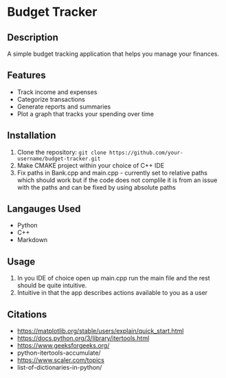 # Budget Tracker

## Description
A simple budget tracking application that helps you manage your finances.

## Features
- Track income and expenses
- Categorize transactions
- Generate reports and summaries
- Plot a graph that tracks your spending over time

## Installation
1. Clone the repository: `git clone https://github.com/your-username/budget-tracker.git`
2. Make CMAKE project within your choice of C++ IDE
3. Fix paths in Bank.cpp and main.cpp - currently set to relative paths which should work but if the code does not complile it is from an issue with the paths and can be fixed by using absolute paths

## Langauges Used
- Python 
- C++
- Markdown


## Usage
1. In you IDE of choice open up main.cpp run the main file and the rest should be quite intuitive. 
2. Intuitive in that the app describes actions available to you as a user

## Citations 
- https://matplotlib.org/stable/users/explain/quick_start.html
- https://docs.python.org/3/library/itertools.html
- https://www.geeksforgeeks.org/
- python-itertools-accumulate/
- https://www.scaler.com/topics
- list-of-dictionaries-in-python/
